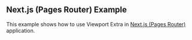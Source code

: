 ## Next.js (Pages Router) Example

This example shows how to use Viewport Extra in [Next.js (Pages Router)](https://nextjs.org/docs/pages) application.
